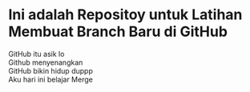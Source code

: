 # Ini adalah Repositoy untuk Latihan Membuat Branch Baru di GitHub
GitHub itu asik lo <br>
Github menyenangkan <br>
GitHub bikin hidup duppp <br>
Aku hari ini belajar Merge <br>
